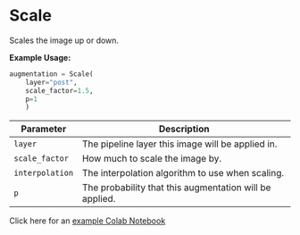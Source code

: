 # Scale

Scales the image up or down.

**Example Usage:**

```python
augmentation = Scale(
	layer="post",
	scale_factor=1.5,
	p=1
	)
```

| Parameter       | Description                                             |
|-----------------|---------------------------------------------------------|
| `layer`         | The pipeline layer this image will be applied in.       |
| `scale_factor`  | How much to scale the image by.                         |
| `interpolation` | The interpolation algorithm to use when scaling.        |
| `p`             | The probability that this augmentation will be applied. |

Click here for an [example Colab Notebook](https://colab.research.google.com/drive/1M7GnELBb7SNN1tzzXXD3U4WiMZOTHBgW?usp=sharing)
